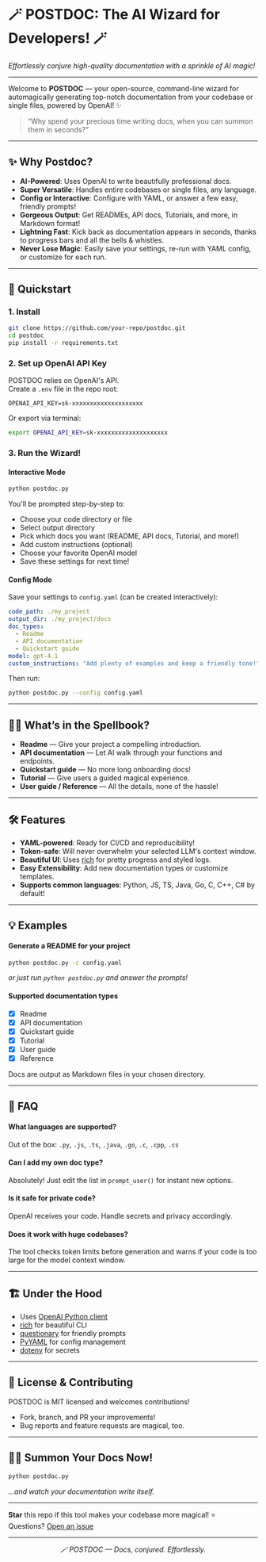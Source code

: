 # 🪄 POSTDOC: The AI Wizard for Developers! 🪄

_Effortlessly conjure high-quality documentation with a sprinkle of AI magic!_

---

Welcome to **POSTDOC** — your open-source, command-line wizard for automagically generating top-notch documentation from your codebase or single files, powered by OpenAI! ✨

> “Why spend your precious time writing docs, when you can summon them in seconds?”

---

## ✨ Why Postdoc?

- **AI-Powered**: Uses OpenAI to write beautifully professional docs.
- **Super Versatile**: Handles entire codebases or single files, any language.
- **Config or Interactive**: Configure with YAML, or answer a few easy, friendly prompts!
- **Gorgeous Output**: Get READMEs, API docs, Tutorials, and more, in Markdown format!
- **Lightning Fast**: Kick back as documentation appears in seconds, thanks to progress bars and all the bells & whistles.
- **Never Lose Magic**: Easily save your settings, re-run with YAML config, or customize for each run.

---

## 🚀 Quickstart

### 1. **Install**

```bash
git clone https://github.com/your-repo/postdoc.git
cd postdoc
pip install -r requirements.txt
```

### 2. **Set up OpenAI API Key**

POSTDOC relies on OpenAI's API.  
Create a `.env` file in the repo root:

```env
OPENAI_API_KEY=sk-xxxxxxxxxxxxxxxxxxxx
```

Or export via terminal:

```bash
export OPENAI_API_KEY=sk-xxxxxxxxxxxxxxxxxxxx
```

### 3. **Run the Wizard!**

#### **Interactive Mode**

```bash
python postdoc.py
```

You'll be prompted step-by-step to:

- Choose your code directory or file
- Select output directory
- Pick which docs you want (README, API docs, Tutorial, and more!)
- Add custom instructions (optional)
- Choose your favorite OpenAI model
- Save these settings for next time!

#### **Config Mode**

Save your settings to `config.yaml` (can be created interactively):

```yaml
code_path: ./my_project
output_dir: ./my_project/docs
doc_types:
  - Readme
  - API documentation
  - Quickstart guide
model: gpt-4.1
custom_instructions: "Add plenty of examples and keep a friendly tone!"
```

Then run:

```bash
python postdoc.py --config config.yaml
```

---

## 🧙‍♂️ What’s in the Spellbook?

- **Readme** — Give your project a compelling introduction.
- **API documentation** — Let AI walk through your functions and endpoints.
- **Quickstart guide** — No more long onboarding docs!
- **Tutorial** — Give users a guided magical experience.
- **User guide / Reference** — All the details, none of the hassle!

---

## 🛠️ Features

- **YAML-powered**: Ready for CI/CD and reproducibility!
- **Token-safe**: Will never overwhelm your selected LLM's context window.
- **Beautiful UI**: Uses [rich](https://github.com/Textualize/rich) for pretty progress and styled logs.
- **Easy Extensibility**: Add new documentation types or customize templates.
- **Supports common languages**: Python, JS, TS, Java, Go, C, C++, C# by default!

---

## 💡 Examples

#### **Generate a README for your project**

```bash
python postdoc.py -c config.yaml
```

_or just run `python postdoc.py` and answer the prompts!_

#### **Supported documentation types**

- [x] Readme
- [x] API documentation
- [x] Quickstart guide
- [x] Tutorial
- [x] User guide
- [x] Reference

Docs are output as Markdown files in your chosen directory.

---

## 🤔 FAQ

#### **What languages are supported?**

Out of the box: `.py`, `.js`, `.ts`, `.java`, `.go`, `.c`, `.cpp`, `.cs`

#### **Can I add my own doc type?**

Absolutely! Just edit the list in `prompt_user()` for instant new options.

#### **Is it safe for private code?**

OpenAI receives your code. Handle secrets and privacy accordingly.

#### **Does it work with huge codebases?**

The tool checks token limits before generation and warns if your code is too large for the model context window.

---

## 🏗️ Under the Hood

- Uses [OpenAI Python client](https://github.com/openai/openai-python)
- [rich](https://github.com/Textualize/rich) for beautiful CLI
- [questionary](https://github.com/tmbo/questionary) for friendly prompts
- [PyYAML](https://pypi.org/project/PyYAML/) for config management
- [dotenv](https://pypi.org/project/python-dotenv/) for secrets

---

## 📜 License & Contributing

POSTDOC is MIT licensed and welcomes contributions!

- Fork, branch, and PR your improvements!
- Bug reports and feature requests are magical, too.

---

## 🧙‍♀️ Summon Your Docs Now!

```bash
python postdoc.py
```

_...and watch your documentation write itself._

---

**Star** this repo if this tool makes your codebase more magical! ⭐️  
Questions? [Open an issue](https://github.com/your-repo/postdoc/issues)

---

<div align="center">

_🪄 POSTDOC — Docs, conjured. Effortlessly._

</div>
